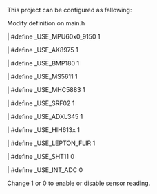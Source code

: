 This project can be configured as fallowing:

Modify definition on main.h

| #define _USE_MPU60x0_9150	1

| #define _USE_AK8975			  1

| #define _USE_BMP180			  1

| #define _USE_MS5611			  1

| #define _USE_MHC5883		  1

| #define _USE_SRF02			  1

| #define _USE_ADXL345		  1

| #define _USE_HIH613x		  1

| #define _USE_LEPTON_FLIR	1

| #define _USE_SHT11 			  0

| #define _USE_INT_ADC		  0


Change 1 or 0 to enable or disable sensor reading.
